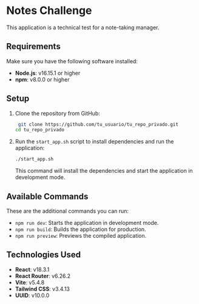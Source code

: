 # Notes Challenge

This application is a technical test for a note-taking manager.

## Requirements

Make sure you have the following software installed:

- **Node.js**: v16.15.1 or higher
- **npm**: v8.0.0 or higher

## Setup

1. Clone the repository from GitHub:
   ```bash
    git clone https://github.com/tu_usuario/tu_repo_privado.git
   cd tu_repo_privado
   ```
2. Run the `start_app.sh` script to install dependencies and run the application:
   ```bash
   ./start_app.sh
   ```
   This command will install the dependencies and start the application in development mode.

## Available Commands
These are the additional commands you can run:

- `npm run dev`: Starts the application in development mode.
- `npm run build`: Builds the application for production.
- `npm run preview`: Previews the compiled application.

## Technologies Used

- **React**: v18.3.1
- **React Router**: v6.26.2
- **Vite**: v5.4.8
- **Tailwind CSS**: v3.4.13
- **UUID**: v10.0.0
